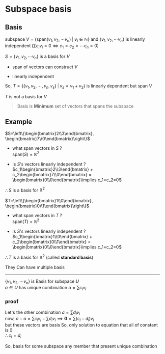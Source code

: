 # Subspace basis
## Basis
subspace $V = \{\text{span}(v_1, v_2, \cdots v_n)\;|\;v_i\in\mathbb{N}\}$ and $\{v_1,v_2,\cdots v_n\}$ is linearly independent ($\sum c_iv_i = 0 \iff c_1=c_2=\cdots c_n = 0$)  

$S=\{v_1, v_2, \cdots v_n\}$ is a basis for $V$

- span of vectors can construct $V$
  
- linearly independent 

So, $T=\{\{v_1, v_2, \cdots, v_n, v_s\}\;|\;v_s = v_1 + v_2\}$ is  linearly dependent but span $V$  

$T$ is not a basis for $V$

> Basis is **Minimum** set of vectors that spans the subspace

## Example
$S=\left\{\begin{bmatrix}2\\3\end{bmatrix}, \begin{bmatrix}7\\0\end{bmatrix}\right\}$
- what span vectors in $S$ ?  
$\text{span}(S)=\mathbb{R}^2$

- Is $S$'s vectors linearly independent ?  
$c_1\begin{bmatrix}2\\3\end{bmatrix} + c_2\begin{bmatrix}7\\0\end{bmatrix} = \begin{bmatrix}0\\0\end{bmatrix}\implies c_1=c_2=0$

$\therefore S$ is a basis for $\mathbb{R}^2$
<br></br>
$T=\left\{\begin{bmatrix}1\\0\end{bmatrix}, \begin{bmatrix}0\\1\end{bmatrix}\right\}$
- what span vectors in $T$ ?  
$\text{span}(T)=\mathbb{R}^2$

- Is $S$'s vectors linearly independent ?  
$c_1\begin{bmatrix}1\\0\end{bmatrix} + c_2\begin{bmatrix}0\\1\end{bmatrix} = \begin{bmatrix}0\\0\end{bmatrix}\implies c_1=c_2=0$

$\therefore T$ is a basis for $\mathbb{R}^2$ (called **standard basis**)

They Can have multiple basis

---

$\{v_1, v_2, \cdots v_n\}$ is Basis for subspace $U$  
$a \in U$ has unique combination $a = \sum c_iv_i$
### proof
Let's the other combination $a=\sum d_iv_i$  
now, $a-a = \sum c_iv_i - \sum d_iv_i \implies \mathbf{0} = \sum{(c_i-d_i)}v_i$   
but these vectors are basis So, only solution to equation that all of constant is 0  
$\therefore c_i = d_i$

So, basis for some subspace any member that present unique combination 